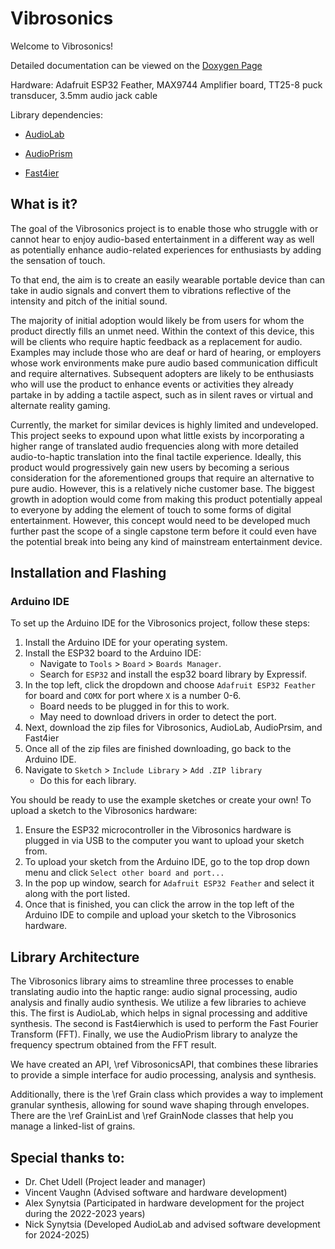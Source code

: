 # Vibrosonics

Welcome to Vibrosonics!

Detailed documentation can be viewed on the [Doxygen Page](https://udellc.github.io/Vibrosonics/)

Hardware: Adafruit ESP32 Feather, MAX9744 Amplifier board, TT25-8 puck transducer, 3.5mm audio jack cable

Library dependencies:

- [AudioLab](https://github.com/synytsim/AudioLab)

- [AudioPrism](https://github.com/udellc/AudioPrism)

- [Fast4ier](https://github.com/jmerc77/Fast4ier)


## What is it?

The goal of the Vibrosonics project is to enable those who struggle with or cannot hear to enjoy audio-based entertainment in a different way as well as potentially enhance audio-related experiences for enthusiasts by adding the sensation of touch. 

To that end, the aim is to create an easily wearable portable device than can take in audio signals and convert them to vibrations reflective of the intensity and pitch of the initial sound.

The majority of initial adoption would likely be from users for whom the product directly fills an unmet need. Within the context of this device, this will be clients who require haptic feedback as a replacement for audio. Examples may include those who are deaf or hard of hearing, or employers whose work environments make pure audio based communication difficult and require alternatives. Subsequent adopters are likely to be enthusiasts who will use the product to enhance events or activities they already partake in by adding a tactile aspect, such as in silent raves or virtual and alternate reality gaming. 

Currently, the market for similar devices is highly limited and undeveloped. This project seeks to expound upon what little exists by incorporating a higher range of translated audio frequencies along with more detailed audio-to-haptic translation into the final tactile experience. Ideally, this product would progressively gain new users by becoming a serious consideration for the aforementioned groups that require an alternative to pure audio. However, this is a relatively niche customer base. The biggest growth in adoption would come from making this product potentially appeal to everyone by adding the element of touch to some forms of digital entertainment. However, this concept would need to be developed much further past the scope of a single capstone term before it could even have the potential break into being any kind of mainstream entertainment device.

## Installation and Flashing
### Arduino IDE
To set up the Arduino IDE for the Vibrosonics project, follow these steps:
1. Install the Arduino IDE for your operating system.
2. Install the ESP32 board to the Arduino IDE:
    - Navigate to `Tools` > `Board` > `Boards Manager`.
    - Search for `ESP32` and install the esp32 board library by Expressif.
3. In the top left, click the dropdown and choose `Adafruit ESP32 Feather` for board and `COMX` for port where `X` is a number 0-6.
    - Board needs to be plugged in for this to work.
    - May need to download drivers in order to detect the port.
4. Next, download the zip files for Vibrosonics, AudioLab, AudioPrsim, and Fast4ier
5. Once all of the zip files are finished downloading, go back to the Arduino IDE.
6. Navigate to `Sketch` > `Include Library` > `Add .ZIP library`
    - Do this for each library.

You should be ready to use the example sketches or create your own! To upload a
sketch to the Vibrosonics hardware:
1. Ensure the ESP32 microcontroller in the Vibrosonics hardware is plugged in
   via USB to the computer you want to upload your sketch from.
2. To upload your sketch from the Arduino IDE, go to the top drop down menu and
   click `Select other board and port...` 
3. In the pop up window, search for `Adafruit ESP32 Feather` and select it
   along with the port listed.
4. Once that is finished, you can click the arrow in the top left of the
   Arduino IDE to compile and upload your sketch to the Vibrosonics hardware.

## Library Architecture
The Vibrosonics library aims to streamline three processes to enable
translating audio into the haptic range: audio signal processing, audio
analysis and finally audio synthesis. We utilize a few libraries to achieve
this. The first is AudioLab, which helps in signal processing and additive
synthesis. The second is Fast4ierwhich is used to perform the Fast Fourier
Transform (FFT). Finally, we use the AudioPrism library to analyze the
frequency spectrum obtained from the FFT result.

We have created an API, \ref VibrosonicsAPI, that combines these libraries to
provide a simple interface for audio processing, analysis and synthesis.

Additionally, there is the \ref Grain class which provides a way to implement
granular synthesis, allowing for sound wave shaping through envelopes. There
are the \ref GrainList and \ref GrainNode classes that help you manage a
linked-list of grains.

## Special thanks to:
 - Dr. Chet Udell (Project leader and manager)
 - Vincent Vaughn (Advised software and hardware development)
 - Alex Synytsia (Participated in hardware development for the project during the 2022-2023 years)
 - Nick Synytsia (Developed AudioLab and advised software development for 2024-2025)
